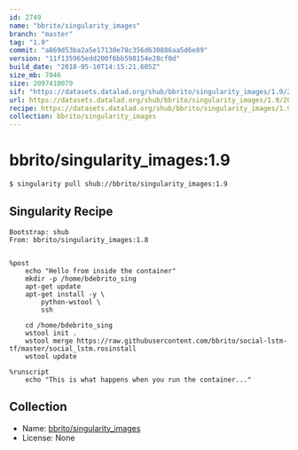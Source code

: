 ```yaml
---
id: 2749
name: "bbrito/singularity_images"
branch: "master"
tag: "1.9"
commit: "a869d53ba2a5e17130e78c356d630886aa5d6e89"
version: "11f135965edd200f6bb598154e28cf0d"
build_date: "2018-05-10T14:15:21.605Z"
size_mb: 7046
size: 2097410079
sif: "https://datasets.datalad.org/shub/bbrito/singularity_images/1.9/2018-05-10-a869d53b-11f13596/11f135965edd200f6bb598154e28cf0d.simg"
url: https://datasets.datalad.org/shub/bbrito/singularity_images/1.9/2018-05-10-a869d53b-11f13596/
recipe: https://datasets.datalad.org/shub/bbrito/singularity_images/1.9/2018-05-10-a869d53b-11f13596/Singularity
collection: bbrito/singularity_images
---
```


# bbrito/singularity_images:1.9

```bash
$ singularity pull shub://bbrito/singularity_images:1.9
```

## Singularity Recipe

```singularity
Bootstrap: shub
From: bbrito/singularity_images:1.8


%post
    echo "Hello from inside the container"
    mkdir -p /home/bdebrito_sing
    apt-get update
    apt-get install -y \
        python-wstool \
        ssh
        
    cd /home/bdebrito_sing
    wstool init .
    wstool merge https://raw.githubusercontent.com/bbrito/social-lstm-tf/master/social_lstm.rosinstall
    wstool update

%runscript
    echo "This is what happens when you run the container..."
```

## Collection

 - Name: [bbrito/singularity_images](https://github.com/bbrito/singularity_images)
 - License: None

